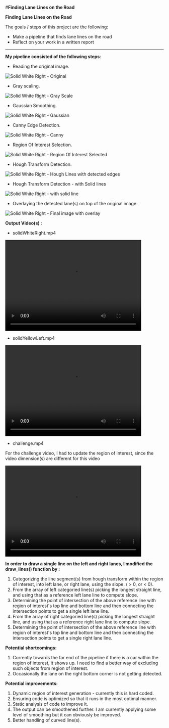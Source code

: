 #**Finding Lane Lines on the Road** 

**Finding Lane Lines on the Road**

The goals / steps of this project are the following:
* Make a pipeline that finds lane lines on the road
* Reflect on your work in a written report

[//]: # (Image References)

[TestImageSolidWhiteRight_Original]: ./test_images_output/solidWhiteRight_1_original_image_copy.jpg "Solid White Right - Original "
[TestImageSolidWhiteRight_Gray]: ./test_images_output/solidWhiteRight_2_grayscale_image.jpg "Solid White Right - Gray Scale"
[TestImageSolidWhiteRight_Gaussian]: ./test_images_output/solidWhiteRight_3_gaussian_blurred_image.jpg "Solid White Right - Gaussian"
[TestImageSolidWhiteRight_Canny]: ./test_images_output/solidWhiteRight_4_canny_image.jpg "Solid White Right - Canny"
[TestImageSolidWhiteRight_ROI]: ./test_images_output/solidWhiteRight_5_region_of_interest_image.jpg "Solid White Right - Region Of Interest Selected"
[TestImageSolidWhiteRight_Hough]: ./test_images_output/solidWhiteRight_6_hough_lines_image.jpg "Solid White Right - Hough Lines with detected edges"
[TestImageSolidWhiteRight_Hough_SolidLines]: ./test_images_output/solidWhiteRight_7_hough_lines_image_solid_lines.jpg "Solid White Right - with solid line"

[TestImageSolidWhiteRight_Final]: ./test_images_output/solidWhiteRight.jpg "Solid White Right - Final image with overlay"

---

**My pipeline consisted of the following steps**:

* Reading the original image.

![][TestImageSolidWhiteRight_Original]

* Gray scaling.

![][TestImageSolidWhiteRight_Gray]

* Gaussian Smoothing.

![][TestImageSolidWhiteRight_Gaussian]

* Canny Edge Detection.

![][TestImageSolidWhiteRight_Canny]

* Region Of Interest Selection.

![][TestImageSolidWhiteRight_ROI]

* Hough Transform Detection.

![][TestImageSolidWhiteRight_Hough]

* Hough Transform Detection - with Solid lines

![][TestImageSolidWhiteRight_Hough_SolidLines]

* Overlaying the detected lane(s) on top of the original image.

![][TestImageSolidWhiteRight_Final]

**Output Video(s)** : 

* solidWhiteRight.mp4

<video width="432" height="288" controls>
  <source src="test_videos_output/solidWhiteRight.mp4" type="video/mp4">
</video>

* solidYellowLeft.mp4

<video width="432" height="288" controls>
  <source src="test_videos_output/solidYellowLeft.mp4" type="video/mp4">
</video>

* challenge.mp4

For the challenge video, I had to update the region of interest, since the video dimension(s) are different for this video

<video width="432" height="288" controls>
  <source src="test_videos_output/challenge.mp4" type="video/mp4">
</video>


**In order to draw a single line on the left and right lanes, I modified the draw_lines() function by :**
1. Categorizing the line segment(s) from hough transform within the region of interest, into left lane, or right lane, using the slope. ( > 0, or < 0).
2. From the array of left categoried line(s) picking the longest straight line, and using that as a reference left lane line to compute slope.
3. Determining the point of intersection of the above reference line with region of interest's top line and bottom line and then connecting the intersection points to get a single left lane line.
4. From the array of right categoried line(s) picking the longest straight line, and using that as a reference right lane line to compute slope.
5. Determining the point of intersection of the above reference line with region of interest's top line and bottom line and then connecting the intersection points to get a single right lane line.

**Potential shortcomings:**

1. Currently towards the far end of the pipeline if there is a car within the region of interest, it shows up. I need to find a better way of excluding such objects from region of interest.
2. Occasionally the lane on the right bottom corner is not getting detected.


**Potential improvements:**

1. Dynamic region of interest generation - currently this is hard coded.
2. Ensuring code is optimized so that it runs in the most optimal manner.
3. Static analysis of code to improve it.
4. The output can be smoothened further. I am currently applying some level of smoothing but it can obviously be improved.
5. Better handling of curved line(s).

